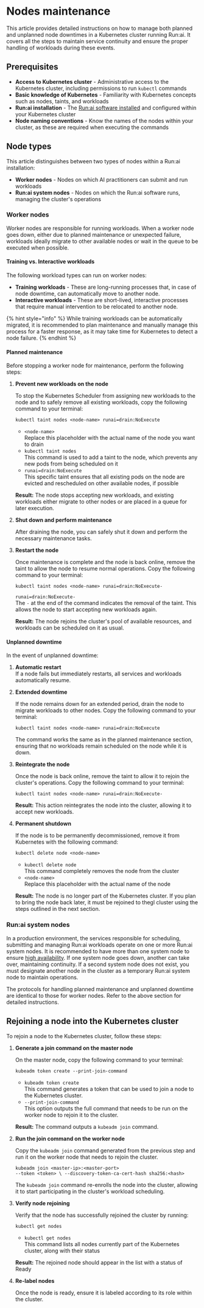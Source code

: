 # Nodes maintenance

This article provides detailed instructions on how to manage both planned and unplanned node downtimes in a Kubernetes cluster running Run:ai. It covers all the steps to maintain service continuity and ensure the proper handling of workloads during these events.

## Prerequisites

* **Access to Kubernetes cluster** - Administrative access to the Kubernetes cluster, including permissions to run `kubectl` commands
* **Basic knowledge of Kubernetes** - Familiarity with Kubernetes concepts such as nodes, taints, and workloads
* **Run:ai installation** - The [Run:ai software installed](../cluster-installation/install-using-helm.md) and configured within your Kubernetes cluster
* **Node naming conventions** - Know the names of the nodes within your cluster, as these are required when executing the commands

## Node types

This article distinguishes between two types of nodes within a Run:ai installation:

* **Worker nodes** - Nodes on which AI practitioners can submit and run workloads
* **Run:ai system nodes** - Nodes on which the Run:ai software runs, managing the cluster's operations

### Worker nodes

Worker nodes are responsible for running workloads. When a worker node goes down, either due to planned maintenance or unexpected failure, workloads ideally migrate to other available nodes or wait in the queue to be executed when possible.

#### Training vs. Interactive workloads

The following workload types can run on worker nodes:

* **Training workloads** - These are long-running processes that, in case of node downtime, can automatically move to another node.
* **Interactive workloads** - These are short-lived, interactive processes that require manual intervention to be relocated to another node.

{% hint style="info" %}
While training workloads can be automatically migrated, it is recommended to plan maintenance and manually manage this process for a faster response, as it may take time for Kubernetes to detect a node failure.
{% endhint %}

#### Planned maintenance

Before stopping a worker node for maintenance, perform the following steps:

1.  **Prevent new workloads on the node**

    To stop the Kubernetes Scheduler from assigning new workloads to the node and to safely remove all existing workloads, copy the following command to your terminal:

    ```plaintext
    kubectl taint nodes <node-name> runai=drain:NoExecute
    ```

    * `<node-name>`\
      Replace this placeholder with the actual name of the node you want to drain
    * `kubectl taint nodes`\
      This command is used to add a taint to the node, which prevents any new pods from being scheduled on it
    * `runai=drain:NoExecute`\
      This specific taint ensures that all existing pods on the node are evicted and rescheduled on other available nodes, if possible

    **Result:** The node stops accepting new workloads, and existing workloads either migrate to other nodes or are placed in a queue for later execution.
2.  **Shut down and perform maintenance**

    After draining the node, you can safely shut it down and perform the necessary maintenance tasks.
3.  **Restart the node**

    Once maintenance is complete and the node is back online, remove the taint to allow the node to resume normal operations. Copy the following command to your terminal:

    ```plaintext
    kubectl taint nodes <node-name> runai=drain:NoExecute-
    ```

    `runai=drain:NoExecute-`\
    The `-` at the end of the command indicates the removal of the taint. This allows the node to start accepting new workloads again.

    **Result:** The node rejoins the cluster's pool of available resources, and workloads can be scheduled on it as usual.

#### Unplanned downtime

In the event of unplanned downtime:

1. **Automatic restart**\
   If a node fails but immediately restarts, all services and workloads automatically resume.
2.  **Extended downtime**

    If the node remains down for an extended period, drain the node to migrate workloads to other nodes. Copy the following command to your terminal:

    ```plaintext
    kubectl taint nodes <node-name> runai=drain:NoExecute
    ```

    The command works the same as in the planned maintenance section, ensuring that no workloads remain scheduled on the node while it is down.
3.  **Reintegrate the node**

    Once the node is back online, remove the taint to allow it to rejoin the cluster's operations. Copy the following command to your terminal:

    ```plaintext
    kubectl taint nodes <node-name> runai=drain:NoExecute- 
    ```

    **Result:** This action reintegrates the node into the cluster, allowing it to accept new workloads.
4.  **Permanent shutdown**

    If the node is to be permanently decommissioned, remove it from Kubernetes with the following command:

    ```plaintext
    kubectl delete node <node-name>
    ```

    * `kubectl delete node`\
      This command completely removes the node from the cluster
    * `<node-name>`\
      Replace this placeholder with the actual name of the node

    **Result:** The node is no longer part of the Kubernetes cluster. If you plan to bring the node back later, it must be rejoined to thegl cluster using the steps outlined in the next section.

### Run:ai system nodes

In a production environment, the services responsible for scheduling, submitting and managing Run:ai workloads operate on one or more Run:ai system nodes. It is recommended to have more than one system node to ensure [high availability](../docs/config/ha.md). If one system node goes down, another can take over, maintaining continuity. If a second system node does not exist, you must designate another node in the cluster as a temporary Run:ai system node to maintain operations.

The protocols for handling planned maintenance and unplanned downtime are identical to those for worker nodes. Refer to the above section for detailed instructions.

## Rejoining a node into the Kubernetes cluster

To rejoin a node to the Kubernetes cluster, follow these steps:

1.  **Generate a join command on the master node**

    On the master node, copy the following command to your terminal:

    ```plaintext
    kubeadm token create --print-join-command
    ```

    * `kubeadm token create`\
      This command generates a token that can be used to join a node to the Kubernetes cluster.
    * `--print-join-command`\
      This option outputs the full command that needs to be run on the worker node to rejoin it to the cluster.

    **Result:** The command outputs a `kubeadm join` command.
2.  **Run the join command on the worker node**

    Copy the `kubeadm join` command generated from the previous step and run it on the worker node that needs to rejoin the cluster.

    ```plaintext
    kubeadm join <master-ip>:<master-port> 
    --token <token> \ --discovery-token-ca-cert-hash sha256:<hash>
    ```

    The `kubeadm join` command re-enrolls the node into the cluster, allowing it to start participating in the cluster's workload scheduling.
3.  **Verify node rejoining**

    Verify that the node has successfully rejoined the cluster by running:

    ```plaintext
    kubectl get nodes
    ```

    * `kubectl get nodes`\
      This command lists all nodes currently part of the Kubernetes cluster, along with their status

    **Result:** The rejoined node should appear in the list with a status of Ready
4.  **Re-label nodes**

    Once the node is ready, ensure it is labeled according to its role within the cluster.
